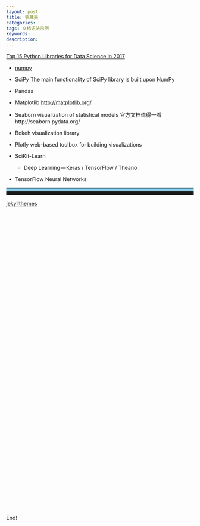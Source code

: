 ```yaml
---
layout: post
title: 收藏夹
categories:
tags: 文档语法示例
keywords:
description:
---
```


[Top 15 Python Libraries for Data Science in 2017](https://medium.com/activewizards-machine-learning-company/top-15-python-libraries-for-data-science-in-in-2017-ab61b4f9b4a7?imm_mid=0f1a15&cmp=em-data-na-na-newsltr_20170517)


 - [numpy](https://github.com/numpy/numpy)

- SciPy
The main functionality of SciPy library is built upon NumPy
- Pandas
- Matplotlib
http://matplotlib.org/
- Seaborn
 visualization of statistical models
官方文档值得一看http://seaborn.pydata.org/
 - Bokeh
  visualization library
- Plotly
web-based toolbox for building visualizations
-  SciKit-Learn
    - Deep Learning — Keras / TensorFlow / Theano
- TensorFlow
Neural Networks

<hr style="height:10px;border:none;border-top:10px groove skyblue;" />

[jekyllthemes](http://jekyllthemes.org/)


<div id="main" style="width: 1200px;height:800px;"></div>

<script language='javascript'>
var myChart = echarts.init(document.getElementById('main'));
// 显示标题，图例和空的坐标轴
myChart.setOption({
    title: {
        text: 'iPhone销量',
        subtext: '模拟数据',
        left: 'center'
    },
    tooltip: {
        trigger: 'item'
    },
    legend: {
        orient: 'vertical',
        left: 'left',
        data:['iphone3','iphone4','iphone5']
    },
    visualMap: {
        min: 0,
        max: 200,
        left: 'left',
        top: 'bottom',
        text: ['高','低'],           // 文本，默认为数值文本
        calculable: true
    },
    toolbox: {
        show: true,
        orient: 'vertical',
        left: 'right',
        top: 'center',
        feature: {
            dataView: {readOnly: false},
            restore: {},
            saveAsImage: {}
        }
    },
    series: [
        {
            name: 'iPhone销量',
            type: 'map',
            mapType: 'china',
            roam: false,
            label: {
                normal: {
                    show: true
                },
                emphasis: {
                    show: true
                }
            },
            data:[]
		}
		]
	});

// 异步加载数据
	setInterval(function (){
$.getJSON('http://www.guofei.site/public/jsforecharts/data.json').done(function (data) {
    // 填入数据
	//document.write(data)
    myChart.setOption({
        series: {
            data: data
        },

    });
});

		},500);
</script>

End!
